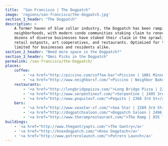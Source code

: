 ```yaml
---
title:  "San Francisco | The Dogpatch"
image: 'regions/san-francisco/the-dogpatch.jpg'
section_1_header: "The Dogpatch"
description: >
    A former haven of blue collar industry, the Dogpatch has been ramping up as one of the more desirable residential     
    neighborhoods, with modern condo communities staking claim to renovated warehouses and new construction. Since 2005,   
    dozens of diverse businesses have staked their claim in the sprawling industrial spaces, including wineries, manufacturers, 
    retail outposts, art cooperatives, and restaurants. Optimized for the influx of newcomers to the area, storage is   
    limited for businesses and residents alike. 
section_2_header: "Need more space in the Dogpatch?"
section_3_header: "Omni Picks in the Dogpatch"
permalink: /san-francisco/the-Dogpatch/
places:
    coffee:
        - '<a href="http://piccino.com/coffee-bar">Piccino | 1001 Minnesota St</a>'
        - '<a href="http://www.neighborsf.com/">Piccino | Neighbor Bakehouse | 2343 3rd St</a>'
    restaurants:
        - '<a href="http://longbridgepizza.com/">Long Bridge Pizza | 2347 3rd St</a>'
        - '<a href="http://www.serpentinesf.com/">Serpentine | 2495 3rd St</a>'
        - '<a href="http://www.poquitosf.com/">Poquito | 2368 3rd St</a>'
    bars:
        - '<a href="http://www.seastar-sf.com/">Sea Star | 2289 3rd St</a>'
        - '<a href="http://dogpatchsaloon.com/">Dogpatch Saloon | 2496 3rd St</a>'
        - '<a href="http://www.theramprestaurant.com/">The Ramp | 855 Terry A Francois Blvd</a>'
buildings:
    - '<a href="http://www.thegantryapts.com/">The Gantry</a>'
    - '<a href="http://knoxdogpatch.com/">Knox Dogptach</a>'
    - '<a href="http://www.potrerolaunch.com/">Potrero Launch</a>'
---
```


